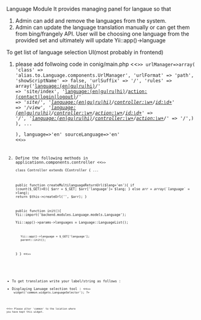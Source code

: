 Language Module
 It provides managing panel for langaue so that 
 1) Admin can add and remove the languages from the system.
 2) Admin can update the language translation manually or 
 can get them from bing/frangely API.
 User will be choosing one language from the provided set and ultimately
 will update Yii::app()->language
 
 To get list of language selection UI(most probably in frontend)
 1) please add follwoing code in conig/main.php
 <<<code>>>
    urlManager=>array(
    'class' => 'alias.to.Language.components.UrlManager',
    'urlFormat' => 'path',
    'showScriptName' => false,
    'urlSuffix' => '/',	
    'rules' => array('<language:(en|gu|ru|hi)>/' => 'site/index',
                    '<language:(en|gu|ru|hi)>/<action:(contact|login|logout)>/*' => 'site/<action>',
                    '<language:(en|gu|ru|hi)>/<controller:\w+>/<id:\d+>' => '<controller>/view',
                    '<language:(en|gu|ru|hi)>/<controller:\w+>/<action:\w+>/<id:\d+>' => '<controller>/<action>',
                    '<language:(en|gu|ru|hi)>/<controller:\w+>/<action:\w+>/*' => '<controller>/<action>',)
               ),
      ...         
   ),
   language=>'en'
   sourceLanguage=>'en'
   <<<code>>>
 
  2) Define the following methods in applicationn.components.controller
   <<<code>>>  
      class Controller extends CController {
      ...
 
       public function createMultilanguageReturnUrl($lang='en'){
            if (count($_GET)>0){
                $arr = $_GET;
                $arr['language']= $lang;
            }
            else 
                $arr = array('language'=>$lang);
            return $this->createUrl('', $arr);
        }
        
        public function init(){
            Yii::import('backend.modules.Language.models.Language');    
            Yii::app()->params->languages = Language::LanguageList();
            
            Yii::app()->language = $_GET['language'];
            parent::init();
        }
  }
  <<<code>>>
 * To get translation write your label/string as follows : <?php echo Yii::t('global', 'Admin'); ?>
 * Displaying Lanuage selection tool :
 <<<code>>>
    <?php $this->widget('common.widgets.LanguageSelector'); ?>
 <<<code>>>
  Please alter 'common' to the location where you have kept this widget.
               
 

